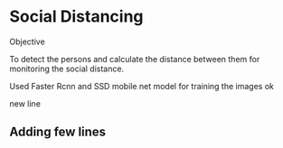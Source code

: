 # Social Distancing

Objective

To detect the persons and calculate the distance between them for monitoring the social distance.

Used Faster Rcnn and SSD mobile net model for training the images ok


new line 
## Adding few lines 